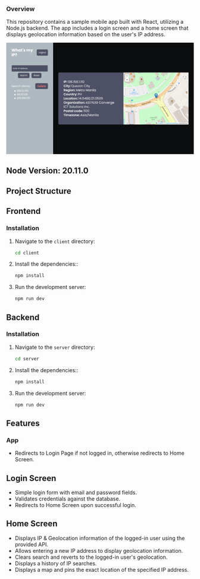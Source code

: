 ### Overview

This repository contains a sample mobile app built with React, utilizing a Node.js backend. The app includes a login screen and a home screen that displays geolocation information based on the user's IP address.

![App Screenshot](./screenshot.png)

## Node Version:  20.11.0

## Project Structure

## Frontend

### Installation

1. Navigate to the `client` directory:

   ```bash
   cd client

   ```

2. Install the dependencies::

   ```bash
   npm install

   ```

3. Run the development server:

   ```bash
   npm run dev
   ```

## Backend

### Installation

1. Navigate to the `server` directory:

   ```bash
   cd server

   ```

2. Install the dependencies::

   ```bash
   npm install

   ```

3. Run the development server:

   ```bash
   npm run dev
   ```

## Features

### App

- Redirects to Login Page if not logged in, otherwise redirects to Home Screen.

## Login Screen

- Simple login form with email and password fields.
- Validates credentials against the database.
- Redirects to Home Screen upon successful login.

## Home Screen

- Displays IP & Geolocation information of the logged-in user using the provided API.
- Allows entering a new IP address to display geolocation information.
- Clears search and reverts to the logged-in user's geolocation.
- Displays a history of IP searches.
- Displays a map and pins the exact location of the specified IP address.

